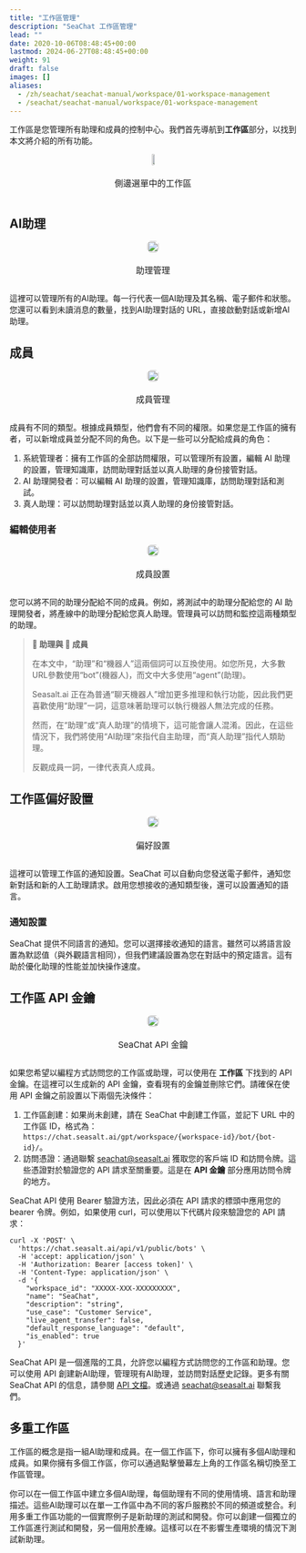 ```yaml
---
title: "工作區管理"
description: "SeaChat 工作區管理"
lead: ""
date: 2020-10-06T08:48:45+00:00
lastmod: 2024-06-27T08:48:45+00:00
weight: 91
draft: false
images: []
aliases:
  - /zh/seachat/seachat-manual/workspace/01-workspace-management
  - /seachat/seachat-manual/workspace/01-workspace-management
---
```


工作區是您管理所有助理和成員的控制中心。我們首先導航到**工作區**部分，以找到本文將介紹的所有功能。

<div id="additional-setting-ui" style="display: flex; flex-direction: column; align-items: center;">
<div height="10%" style="width: 50%; text-align: center; display: flex; flex-direction: column; align-items: center; justify-content: center">
    <a href="/images/seachat/zh/workspace/01-workspace-management/workspace-sidebar.png" target="_blank">
    <img height="10%" width="50%" style="border-radius: 0.4rem; cursor: zoom-in;" src="/images/seachat/zh/workspace/01-workspace-management/workspace-sidebar.png" alt="">
    </a>
</div>
    <p style="margin-top: 20px; font-size: 15px">側邊選單中的工作區</p>
</div>


## AI助理

<div id="additional-setting-ui" style="display: flex; flex-direction: column; align-items: center;">
<div style="width: 100%; text-align: center; display: flex; flex-direction: column; align-items: center; justify-content: center">
    <a href="/images/seachat/zh/workspace/01-workspace-management/agents.png" target="_blank">
    <img width="100%" style="border-radius: 0.4rem; cursor: zoom-in;" src="/images/seachat/zh/workspace/01-workspace-management/agents.png" alt="">
    </a>
</div>
    <p style="margin-top: 20px; font-size: 15px">助理管理</p>
</div>

這裡可以管理所有的AI助理。每一行代表一個AI助理及其名稱、電子郵件和狀態。您還可以看到未讀消息的數量，找到AI助理對話的 URL，直接啟動對話或新增AI助理。

## 成員

<div id="additional-setting-ui" style="display: flex; flex-direction: column; align-items: center;">
<div style="width: 100%; text-align: center; display: flex; flex-direction: column; align-items: center; justify-content: center">
    <a href="/images/seachat/zh/workspace/01-workspace-management/members.png" target="_blank">
    <img width="100%" style="border-radius: 0.4rem; cursor: zoom-in;" src="/images/seachat/zh/workspace/01-workspace-management/members.png" alt="">
    </a>
</div>
    <p style="margin-top: 20px; font-size: 15px">成員管理</p>
</div>

成員有不同的類型。根據成員類型，他們會有不同的權限。如果您是工作區的擁有者，可以新增成員並分配不同的角色。以下是一些可以分配給成員的角色：

1. 系統管理者：擁有工作區的全部訪問權限，可以管理所有設置，編輯 AI 助理的設置，管理知識庫，訪問助理對話並以真人助理的身份接管對話。
2. AI 助理開發者：可以編輯 AI 助理的設置，管理知識庫，訪問助理對話和測試。
3. 真人助理：可以訪問助理對話並以真人助理的身份接管對話。

### 編輯使用者

<div id="additional-setting-ui" style="display: flex; flex-direction: column; align-items: center;">
<div style="width: 100%; text-align: center; display: flex; flex-direction: column; align-items: center; justify-content: center">
    <a href="/images/seachat/zh/workspace/01-workspace-management/add-member.png" target="_blank">
    <img width="100%" style="border-radius: 0.4rem; cursor: zoom-in;" src="/images/seachat/zh/workspace/01-workspace-management/add-member.png" alt="">
    </a>
</div>
    <p style="margin-top: 20px; font-size: 15px">成員設置</p>
</div>

您可以將不同的助理分配給不同的成員。例如，將測試中的助理分配給您的 AI 助理開發者，將產線中的助理分配給您真人助理。管理員可以訪問和監控這兩種類型的助理。

> **🤖 助理與 👨 成員**
>
> 在本文中，“助理”和“機器人”這兩個詞可以互換使用。如您所見，大多數URL參數使用“bot”(機器人)，而文中大多使用“agent”(助理)。
>
> Seasalt.ai 正在為普通“聊天機器人”增加更多推理和執行功能，因此我們更喜歡使用“助理”一詞，這意味著助理可以執行機器人無法完成的任務。
>
> 然而，在“助理”或“真人助理”的情境下，這可能會讓人混淆。因此，在這些情況下，我們將使用“AI助理”來指代自主助理，而“真人助理”指代人類助理。
> 
> 反觀成員一詞，一律代表真人成員。


## 工作區偏好設置

<div id="additional-setting-ui" style="display: flex; flex-direction: column; align-items: center;">
<div style="width: 100%; text-align: center; display: flex; flex-direction: column; align-items: center; justify-content: center">
    <a href="/images/seachat/zh/workspace/01-workspace-management/preference.png" target="_blank">
    <img width="100%" style="border-radius: 0.4rem; cursor: zoom-in;" src="/images/seachat/zh/workspace/01-workspace-management/preference.png" alt="">
    </a>
</div>
    <p style="margin-top: 20px; font-size: 15px">偏好設置</p>
</div>

這裡可以管理工作區的通知設置。SeaChat 可以自動向您發送電子郵件，通知您新對話和新的人工助理請求。啟用您想接收的通知類型後，還可以設置通知的語言。

### 通知設置

SeaChat 提供不同語言的通知。您可以選擇接收通知的語言。雖然可以將語言設置為默認值（與外觀語言相同），但我們建議設置為您在對話中的預定語言。這有助於優化助理的性能並加快操作速度。

## 工作區 API 金鑰

<div id="additional-setting-ui" style="display: flex; flex-direction: column; align-items: center;">
<div style="width: 100%; text-align: center; display: flex; flex-direction: column; align-items: center; justify-content: center">
    <a href="/images/seachat/zh/workspace/01-workspace-management/workspace-api.png" target="_blank">
    <img width="100%" style="border-radius: 0.4rem; cursor: zoom-in;" src="/images/seachat/zh/workspace/01-workspace-management/workspace-api.png" alt="">
    </a>
</div>
    <p style="margin-top: 20px; font-size: 15px">SeaChat API 金鑰</p>
</div>

如果您希望以編程方式訪問您的工作區或助理，可以使用在 **工作區** 下找到的 API 金鑰。在這裡可以生成新的 API 金鑰，查看現有的金鑰並刪除它們。請確保在使用 API 金鑰之前設置以下兩個先決條件：

1. 工作區創建：如果尚未創建，請在 SeaChat 中創建工作區，並記下 URL 中的工作區 ID，格式為：`https://chat.seasalt.ai/gpt/workspace/{workspace-id}/bot/{bot-id}/`。
2. 訪問憑證：通過聯繫 seachat@seasalt.ai 獲取您的客戶端 ID 和訪問令牌。這些憑證對於驗證您的 API 請求至關重要。這是在 **API 金鑰** 部分應用訪問令牌的地方。

SeaChat API 使用 Bearer 驗證方法，因此必須在 API 請求的標頭中應用您的 bearer 令牌。例如，如果使用 curl，可以使用以下代碼片段來驗證您的 API 請求：

```curl
curl -X 'POST' \
  'https://chat.seasalt.ai/api/v1/public/bots' \
  -H 'accept: application/json' \
  -H 'Authorization: Bearer [access token]' \
  -H 'Content-Type: application/json' \
  -d '{
    "workspace_id": "XXXXX-XXX-XXXXXXXXX",
    "name": "SeaChat",
    "description": "string",
    "use_case": "Customer Service",
    "live_agent_transfer": false,
    "default_response_language": "default",
    "is_enabled": true
  }'
```

SeaChat API 是一個進階的工具，允許您以編程方式訪問您的工作區和助理。您可以使用 API 創建新AI助理，管理現有AI助理，並訪問對話歷史記錄。更多有關 SeaChat API 的信息，請參閱 [API 文檔](https://chat.seasalt.ai/redoc)。或通過 [seachat@seasalt.ai](mailto:seachat@seasalt.ai) 聯繫我們。

## 多重工作區

工作區的概念是指一組AI助理和成員。在一個工作區下，你可以擁有多個AI助理和成員。如果你擁有多個工作區，你可以通過點擊螢幕左上角的工作區名稱切換至工作區管理。

你可以在一個工作區中建立多個AI助理，每個助理有不同的使用情境、語言和助理描述。這些AI助理可以在單一工作區中為不同的客戶服務於不同的頻道或整合。利用多重工作區功能的一個實際例子是新助理的測試和開發。你可以創建一個獨立的工作區進行測試和開發，另一個用於產線。這樣可以在不影響生產環境的情況下測試新助理。